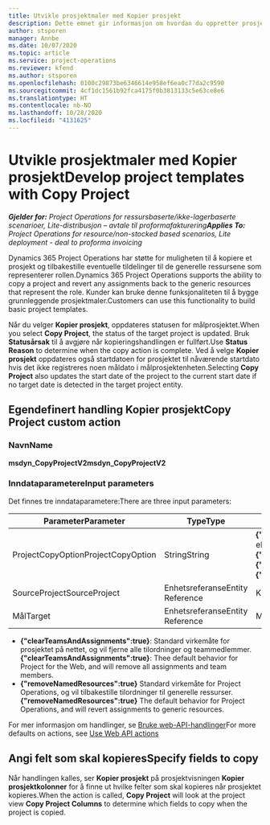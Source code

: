```yaml
---
title: Utvikle prosjektmaler med Kopier prosjekt
description: Dette emnet gir informasjon om hvordan du oppretter prosjektmaler ved hjelp av den egendefinerte handlingen Kopier prosjekt.
author: stsporen
manager: Annbe
ms.date: 10/07/2020
ms.topic: article
ms.service: project-operations
ms.reviewer: kfend
ms.author: stsporen
ms.openlocfilehash: 0100c29873be6346614e958ef6ea0c77da2c9590
ms.sourcegitcommit: 4cf1dc1561b92fca4175f0b3813133c5e63ce8e6
ms.translationtype: HT
ms.contentlocale: nb-NO
ms.lasthandoff: 10/28/2020
ms.locfileid: "4131625"
---
```

# <a name="develop-project-templates-with-copy-project"></a><span data-ttu-id="c647b-103">Utvikle prosjektmaler med Kopier prosjekt</span><span class="sxs-lookup"><span data-stu-id="c647b-103">Develop project templates with Copy Project</span></span>

<span data-ttu-id="c647b-104">_**Gjelder for:** Project Operations for ressursbaserte/ikke-lagerbaserte scenarioer, Lite-distribusjon – avtale til proformafakturering_</span><span class="sxs-lookup"><span data-stu-id="c647b-104">_**Applies To:** Project Operations for resource/non-stocked based scenarios, Lite deployment - deal to proforma invoicing_</span></span>

<span data-ttu-id="c647b-105">Dynamics 365 Project Operations har støtte for muligheten til å kopiere et prosjekt og tilbakestille eventuelle tildelinger til de generelle ressursene som representerer rollen.</span><span class="sxs-lookup"><span data-stu-id="c647b-105">Dynamics 365 Project Operations supports the ability to copy a project and revert any assignments back to the generic resources that represent the role.</span></span> <span data-ttu-id="c647b-106">Kunder kan bruke denne funksjonaliteten til å bygge grunnleggende prosjektmaler.</span><span class="sxs-lookup"><span data-stu-id="c647b-106">Customers can use this functionality to build basic project templates.</span></span>

<span data-ttu-id="c647b-107">Når du velger **Kopier prosjekt**, oppdateres statusen for målprosjektet.</span><span class="sxs-lookup"><span data-stu-id="c647b-107">When you select **Copy Project**, the status of the target project is updated.</span></span> <span data-ttu-id="c647b-108">Bruk **Statusårsak** til å avgjøre når kopieringshandlingen er fullført.</span><span class="sxs-lookup"><span data-stu-id="c647b-108">Use **Status Reason** to determine when the copy action is complete.</span></span> <span data-ttu-id="c647b-109">Ved å velge **Kopier prosjekt** oppdateres også startdatoen for prosjektet til nåværende startdato hvis det ikke registreres noen måldato i målprosjektenheten.</span><span class="sxs-lookup"><span data-stu-id="c647b-109">Selecting **Copy Project** also updates the start date of the project to the current start date if no target date is detected in the target project entity.</span></span>

## <a name="copy-project-custom-action"></a><span data-ttu-id="c647b-110">Egendefinert handling Kopier prosjekt</span><span class="sxs-lookup"><span data-stu-id="c647b-110">Copy Project custom action</span></span> 

### <a name="name"></a><span data-ttu-id="c647b-111">Navn</span><span class="sxs-lookup"><span data-stu-id="c647b-111">Name</span></span> 

<span data-ttu-id="c647b-112">**msdyn_CopyProjectV2**</span><span class="sxs-lookup"><span data-stu-id="c647b-112">**msdyn_CopyProjectV2**</span></span>

### <a name="input-parameters"></a><span data-ttu-id="c647b-113">Inndataparametere</span><span class="sxs-lookup"><span data-stu-id="c647b-113">Input parameters</span></span>
<span data-ttu-id="c647b-114">Det finnes tre inndataparametere:</span><span class="sxs-lookup"><span data-stu-id="c647b-114">There are three input parameters:</span></span>

| <span data-ttu-id="c647b-115">Parameter</span><span class="sxs-lookup"><span data-stu-id="c647b-115">Parameter</span></span>          | <span data-ttu-id="c647b-116">Type</span><span class="sxs-lookup"><span data-stu-id="c647b-116">Type</span></span>   | <span data-ttu-id="c647b-117">Verdier</span><span class="sxs-lookup"><span data-stu-id="c647b-117">Values</span></span>                                                   | 
|--------------------|--------|----------------------------------------------------------|
| <span data-ttu-id="c647b-118">ProjectCopyOption</span><span class="sxs-lookup"><span data-stu-id="c647b-118">ProjectCopyOption</span></span>  | <span data-ttu-id="c647b-119">String</span><span class="sxs-lookup"><span data-stu-id="c647b-119">String</span></span> | <span data-ttu-id="c647b-120">**{"removeNamedResources":true}** eller **{"clearTeamsAndAssignments":true}**</span><span class="sxs-lookup"><span data-stu-id="c647b-120">**{"removeNamedResources":true}** or **{"clearTeamsAndAssignments":true}**</span></span> |
| <span data-ttu-id="c647b-121">SourceProject</span><span class="sxs-lookup"><span data-stu-id="c647b-121">SourceProject</span></span>      | <span data-ttu-id="c647b-122">Enhetsreferanse</span><span class="sxs-lookup"><span data-stu-id="c647b-122">Entity Reference</span></span> | <span data-ttu-id="c647b-123">Kildeprosjekt</span><span class="sxs-lookup"><span data-stu-id="c647b-123">Source Project</span></span> |
| <span data-ttu-id="c647b-124">Mål</span><span class="sxs-lookup"><span data-stu-id="c647b-124">Target</span></span>             | <span data-ttu-id="c647b-125">Enhetsreferanse</span><span class="sxs-lookup"><span data-stu-id="c647b-125">Entity Reference</span></span> | <span data-ttu-id="c647b-126">Målprosjekt</span><span class="sxs-lookup"><span data-stu-id="c647b-126">Target Project</span></span> |


- <span data-ttu-id="c647b-127">**{"clearTeamsAndAssignments":true}**: Standard virkemåte for prosjektet på nettet, og vil fjerne alle tilordninger og teammedlemmer.</span><span class="sxs-lookup"><span data-stu-id="c647b-127">**{"clearTeamsAndAssignments":true}**: Thee default behavior for Project for the Web, and will remove all assignments and team members.</span></span>
- <span data-ttu-id="c647b-128">**{"removeNamedResources":true}** Standard virkemåte for Project Operations, og vil tilbakestille tilordninger til generelle ressurser.</span><span class="sxs-lookup"><span data-stu-id="c647b-128">**{"removeNamedResources":true}** The default behavior for Project Operations, and will revert assignments to generic resources.</span></span>

<span data-ttu-id="c647b-129">For mer informasjon om handlinger, se [Bruke web-API-handlinger](https://docs.microsoft.com/powerapps/developer/common-data-service/webapi/use-web-api-actions)</span><span class="sxs-lookup"><span data-stu-id="c647b-129">For more defaults on actions, see [Use Web API actions](https://docs.microsoft.com/powerapps/developer/common-data-service/webapi/use-web-api-actions)</span></span>

## <a name="specify-fields-to-copy"></a><span data-ttu-id="c647b-130">Angi felt som skal kopieres</span><span class="sxs-lookup"><span data-stu-id="c647b-130">Specify fields to copy</span></span> 
<span data-ttu-id="c647b-131">Når handlingen kalles, ser **Kopier prosjekt** på prosjektvisningen **Kopier prosjektkolonner** for å finne ut hvilke felter som skal kopieres når prosjektet kopieres.</span><span class="sxs-lookup"><span data-stu-id="c647b-131">When the action is called, **Copy Project** will look at the project view **Copy Project Columns** to determine which fields to copy when the project is copied.</span></span>
